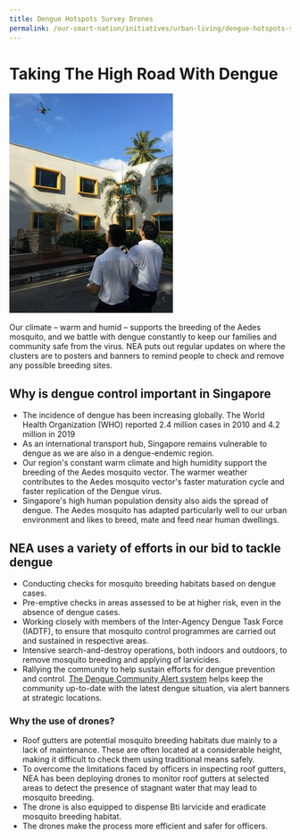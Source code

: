 ```yaml
---
title: Dengue Hotspots Survey Drones
permalink: /our-smart-nation/initiatives/urban-living/dengue-hotspots-survey-drones
---
```


# Taking The High Road With Dengue

![using a drone to check rooftops](/images/our-smart-nation/Initiatives/dengue-hotspots-drones.jpeg)

Our climate – warm and humid – supports the breeding of the Aedes mosquito, and we battle with dengue constantly to keep our families and community safe from the virus. NEA puts out regular updates on where the clusters are to posters and banners to remind people to check and remove any possible breeding sites.

## Why is dengue control important in Singapore
- The incidence of dengue has been increasing globally. The World Health Organization (WHO) reported 2.4 million cases in 2010 and 4.2 million in 2019
- As an international transport hub, Singapore remains vulnerable to dengue as we are also in a dengue-endemic region. 
- Our region's constant warm climate and high humidity support the breeding of the Aedes mosquito vector. The warmer weather contributes to the Aedes mosquito vector's faster maturation cycle and faster replication of the Dengue virus.
- Singapore's high human population density also aids the spread of dengue. The Aedes mosquito has adapted particularly well to our urban environment and likes to breed, mate and feed near human dwellings.
 
## NEA uses a variety of efforts in our bid to tackle dengue
- Conducting checks for mosquito breeding habitats based on dengue cases.
- Pre-emptive checks in areas assessed to be at higher risk, even in the absence of dengue cases.
- Working closely with members of the Inter-Agency Dengue Task Force (IADTF), to ensure that mosquito control programmes are carried out and sustained in respective areas.
- Intensive search-and-destroy operations, both indoors and outdoors, to remove mosquito breeding and applying of larvicides.
- Rallying the community to help sustain efforts for dengue prevention and control. <a href="https://www.nea.gov.sg/dengue-zika/dengue/dengue-community-alert-system" target="_blank">The Dengue Community Alert system</a> helps keep the community up-to-date with the latest dengue situation, via alert banners at strategic locations.
 
### Why the use of drones?
- Roof gutters are potential mosquito breeding habitats due mainly to a lack of maintenance. These are often located at a considerable height, making it difficult to check them using traditional means safely.
- To overcome the limitations faced by officers in inspecting roof gutters, NEA has been deploying drones to monitor roof gutters at selected areas to detect the presence of stagnant water that may lead to mosquito breeding.
- The drone is also equipped to dispense Bti larvicide and eradicate mosquito breeding habitat.
- The drones make the process more efficient and safer for officers. 
